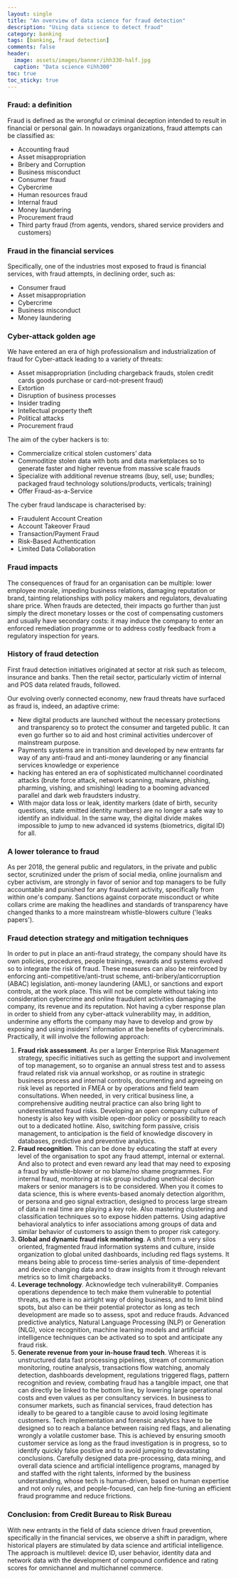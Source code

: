 ```yaml
---
layout: single
title: "An overview of data science for fraud detection"
description: "Using data science to detect fraud"
category: banking
tags: [banking, fraud detection]
comments: false
header:
  image: assets/images/banner/ihh330-half.jpg
  caption: "Data science ©ihh300"
toc: true
toc_sticky: true
---
```


### Fraud: a definition

Fraud is defined as the wrongful or criminal deception intended to result in financial or personal gain.
In nowadays organizations, fraud attempts can be classified as:
* Accounting fraud
* Asset misappropriation
* Bribery and Corruption
* Business misconduct
* Consumer fraud
* Cybercrime
* Human resources fraud
* Internal fraud
* Money laundering
* Procurement fraud
* Third party fraud (from agents, vendors, shared service providers and customers)

### Fraud in the financial services

Specifically, one of the industries most exposed to fraud is financial services, with fraud attempts, in declining order, such as:
* Consumer fraud
* Asset misappropriation
* Cybercrime
* Business misconduct
* Money laundering

### Cyber-attack golden age

We have entered an era of high professionalism and industrialization of fraud for Cyber-attack  leading to a variety of threats:
* Asset misappropriation (including chargeback frauds, stolen credit cards goods purchase or card-not-present fraud)
* Extortion
* Disruption of business processes
* Insider trading
* Intellectual property theft
* Political attacks
* Procurement fraud

The aim of the cyber hackers is to:

* Commercialize critical stolen customers’ data
* Commoditize stolen data with bots and data marketplaces so to generate faster and higher revenue from massive scale frauds
* Specialize with additional revenue streams (buy, sell, use; bundles; packaged fraud technology solutions/products, verticals; training) 
* Offer Fraud-as-a-Service

The cyber fraud landscape is characterised by:
* Fraudulent Account Creation
* Account Takeover Fraud
* Transaction/Payment Fraud
* Risk-Based Authentication
* Limited Data Collaboration

### Fraud impacts

The consequences of fraud for an organisation can be multiple: lower employee morale, impeding business relations, damaging reputation or brand, tainting relationships with policy makers and regulators, devaluating share price. When frauds are detected, their impacts go further than just simply the direct monetary losses or the cost of compensating customers and usually have secondary costs: it may induce the company to enter an enforced remediation programme or to address costly feedback from a regulatory inspection for years.

### History of fraud detection

First fraud detection initiatives originated at sector at risk such as telecom, insurance and banks. Then the retail sector, particularly victim of internal and POS data related frauds, followed. 

Our evolving overly connected economy, new fraud threats have surfaced as fraud is, indeed, an adaptive crime:
* New digital products are launched without the necessary protections and transparency so to protect the consumer and targeted public. It can even go further so to aid and host criminal activities undercover of mainstream purpose.
* Payments systems are in transition and developed by new entrants far way of any anti-fraud and anti-money laundering or any financial services knowledge or experience
* hacking has entered an era of sophisticated multichannel coordinated attacks (brute force attack, network scanning, malware, phishing, pharming, vishing, and smishing) leading to a booming advanced parallel and dark web fraudsters industry. 
* With major data loss or leak, identity markers (date of birth, security questions, state emitted identity numbers) are no longer a safe way to identify an individual. In the same way, the digital divide makes impossible to jump to new advanced id systems (biometrics, digital ID) for all.


### A lower tolerance to fraud

As per 2018, the general public and regulators, in the private and public sector, scrutinized under the prism of social media, online journalism and cyber activism, are strongly in favor of senior and top managers to be fully accountable  and punished for any fraudulent activity, specifically from within one's company. Sanctions against corporate misconduct or white collars crime are making the headlines and standards of transparency have changed thanks to a more mainstream whistle-blowers culture ('leaks papers').

### Fraud detection strategy and mitigation techniques

In order to put in place an anti-fraud strategy, the company should have its own policies, procedures, people trainings, rewards and systems evolved so to integrate the risk of fraud. These measures can also be reinforced by enforcing anti-competitive/anti-trust scheme, anti-bribery/anticorruption (ABAC) legislation, anti-money laundering (AML), or sanctions and export controls, at the work place. This will not be complete without taking into consideration cybercrime and online fraudulent activities damaging the company, its revenue and its reputation. Not having a cyber response plan in order to shield from any cyber-attack vulnerability may, in addition, undermine any efforts the company may have to develop and grow by exposing and using insiders’ information at the benefits of cybercriminals.
Practically, it will involve the following approach:
1. **Fraud risk assessment**. As per a larger Enterprise Risk Management strategy, specific initiatives such as getting the support and involvement of top management, so to organise an annual stress test and to assess fraud related risk via annual workshop, or as routine in strategic business process and internal controls, documenting and agreeing on risk level as reported in FMEA or by operations and field team consultations. When needed, in very critical business line, a comprehensive auditing neutral practice can also bring light to underestimated fraud risks. Developing an open company culture of honesty is also key with visible open-door policy or possibility to reach out to a dedicated hotline. Also, switching form passive, crisis management, to anticipation is the field of knowledge discovery in databases, predictive and preventive analytics.
2. **Fraud recognition**. This can be done by educating the staff at every level of the organisation to spot any fraud attempt, internal or external. And also to protect and even reward any lead that may need to exposing a fraud by whistle-blower or no blame/no shame programmes. For internal fraud, monitoring at risk group including unethical decision makers or senior managers is to be considered. When you it comes to data science, this is where events-based anomaly detection algorithm, or persona and geo signal extraction, designed to process large stream of data in real time are playing a key role. Also mastering clustering and classification techniques so to expose hidden patterns. Using adaptive behavioral analytics to infer associations among groups of data and similar behavior of customers to assign them to proper risk category.
3. **Global and dynamic fraud risk monitoring**. A shift from a very silos oriented, fragmented fraud information systems and culture, inside organization to global united dashboards, including red flags systems. It means being able to process time-series analysis of time-dependent and device changing data and to draw insights from it through relevant metrics so to limit chargebacks.
4. **Leverage technology**. Acknowledge tech vulnerability#. Companies operations dependence to tech make them vulnerable to potential threats, as there is no airtight way of doing business, and to limit blind spots, but also can be their potential protector as long as tech development are made so to assess, spot and reduce frauds. Advanced  predictive analytics, Natural Language Processing (NLP) or Generation (NLG), voice recognition, machine learning models and artificial intelligence techniques can be activated so to spot and anticipate any fraud risk.
5. **Generate revenue from your in-house fraud tech**. Whereas it is unstructured data fast processing pipelines, stream of communication monitoring, routine analysis, transactions flow watching, anomaly detection, dashboards development, regulations triggered flags, pattern recognition and review, combating fraud has a tangible impact, one that can directly be linked to the bottom line, by lowering large operational costs and even values as per consultancy services. In business to consumer markets, such as financial services, fraud detection has ideally to be geared to a tangible cause to avoid losing legitimate customers. Tech implementation and forensic analytics have to be designed so to reach a balance between raising red flags, and alienating wrongly a volatile customer base. This is achieved by ensuring smooth customer service as long as the fraud investigation is in progress, so to identify quickly false positive and to avoid jumping to devastating conclusions. Carefully designed data pre-processing, data mining, and overall data science and artificial intelligence programs, managed by and staffed with the right talents, informed by the business understanding, whose tech is human-driven, based on human expertise and not only rules, and people-focused, can help fine-tuning an efficient fraud programme and reduce frictions.

### Conclusion: from Credit Bureau to Risk Bureau

With new entrants in the field of data science driven fraud prevention, specifically in the financial services, we observe a shift in paradigm, where historical players are stimulated by data science and artificial intelligence. The approach is multilevel: device ID, user behavior, identity data and network data with the development of compound confidence and rating scores for omnichannel and multichannel commerce.
